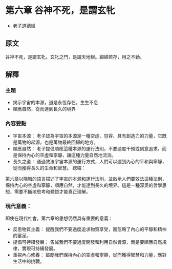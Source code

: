 # 第六章 谷神不死，是謂玄牝

- [老子道德經](https://www.daodejing.org/)

## 原文
谷神不死，是謂玄牝。玄牝之門，是謂天地根。綿綿若存，用之不勤。


## 解釋
### 主題
- 揭示宇宙的本源，道是永恆存在，生生不息
- 順應自然，從而達到長久的境界

### 內容要點
- 宇宙本源： 老子認為宇宙的本源是一種空虛、包容、具有創造力的力量，它既是萬物的起源，也是萬物最終回歸的地方。
- 順應自然： 老子提倡順應這種本源的運行法則，不要過度干預或刻意追求，而是保持內心的空虛和寧靜，讓這種力量自然地流淌。
- 長久之道： 通過效法宇宙本源的運行方式，人們可以達到內心的平和與寧靜，從而獲得長久的生命和智慧。
總結：

第六章以隱晦的語言描述了宇宙的本源和運行法則，並啟示人們要效法這種法則，保持內心的空虛和寧靜，順應自然，才能達到長久的境界。這是一種深奧的哲學思想，需要不斷地思考和體悟才能真正理解。

### 現代意義：
即使在現代社會，第六章的思想仍然具有重要的意義：

- 反思物質主義： 提醒我們不要過度追求物質享受，而忽略了內心的平靜和精神的富足。
- 提倡可持續發展： 告誡我們不要過度開發和利用自然資源，而是要順應自然規律，實現可持續發展。
- 重視內心修養： 鼓勵我們保持內心的空虛和寧靜，從而獲得智慧和力量，應對生活中的挑戰。
